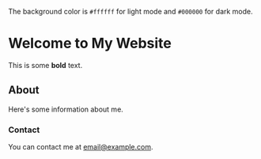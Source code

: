 The background color is `#ffffff` for light mode and `#000000` for dark mode.

# Welcome to My Website

This is some **bold** text.

## About

Here's some information about me.

### Contact

You can contact me at [email@example.com](mailto:email@example.com).
